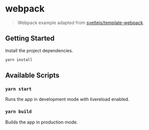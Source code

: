 # webpack

> Webpack example adapted from [sveltejs/template-webpack](https://github.com/sveltejs/template-webpack).

## Getting Started

Install the project dependencies.

```bash
yarn install
```

## Available Scripts

### `yarn start`

Runs the app in development mode with livereload enabled.

### `yarn build`

Builds the app in production mode.
